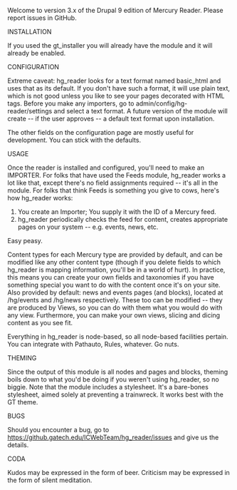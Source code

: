 Welcome to version 3.x of the Drupal 9 edition of Mercury Reader. Please report issues in GitHub.

INSTALLATION

If you used the gt_installer you will already have the module and it will already be enabled.

CONFIGURATION

Extreme caveat: hg_reader looks for a text format named basic_html and uses that as its default. If you don't have such a format, it will use plain text, which is not good unless you like to see your pages decorated with HTML tags. Before you make any importers, go to admin/config/hg-reader/settings and select a text format. A future version of the module will create -- if the user approves -- a default text format upon installation.

The other fields on the configuration page are mostly useful for development. You can stick with the defaults.

USAGE

Once the reader is installed and configured, you'll need to make an IMPORTER. For folks that have used the Feeds module, hg_reader works a lot like that, except there's no field assignments required -- it's all in the module. For folks that think Feeds is something you give to cows, here's how hg_reader works:

1) You create an Importer; You supply it with the ID of a Mercury feed.
2) hg_reader periodically checks the feed for content, creates appropriate pages on your system -- e.g. events, news, etc.

Easy peasy.

Content types for each Mercury type are provided by default, and can be modified like any other content type (though if you delete fields to which hg_reader is mapping information, you'll be in a world of hurt). In practice, this means you can create your own fields and taxonomies if you have something special you want to do with the content once it's on your site. Also provided by default: news and events pages (and blocks), located at /hg/events and /hg/news respectively. These too can be modified -- they are produced by Views, so you can do with them what you would do with any view. Furthermore, you can make your own views, slicing and dicing content as you see fit.

Everything in hg_reader is node-based, so all node-based facilities pertain. You can integrate with Pathauto, Rules, whatever. Go nuts.

THEMING

Since the output of this module is all nodes and pages and blocks, theming boils down to what you'd be doing if you weren't using hg_reader, so no biggie. Note that the module includes a stylesheet. It's a bare-bones stylesheet, aimed solely at preventing a trainwreck. It works best with the GT theme.

BUGS

Should you encounter a bug, go to https://github.gatech.edu/ICWebTeam/hg_reader/issues and give us the details.

CODA

Kudos may be expressed in the form of beer. Criticism may be expressed in the form of silent meditation.
